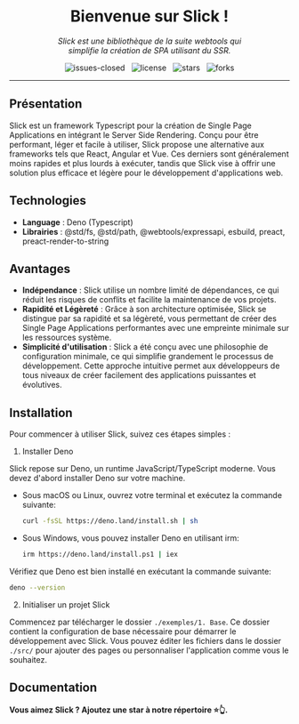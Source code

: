 <h1 align="center">Bienvenue sur Slick !</h1>

<p align="center">
    <em>
        Slick est une bibliothèque de la suite webtools qui<br>
        simplifie la création de SPA utilisant du SSR.
    </em>
</p>

<p align="center">
    <img src="https://img.shields.io/github/issues-closed/8borane8/webtools-slick.svg" alt="issues-closed" />
    &nbsp;
    <img src="https://img.shields.io/github/license/8borane8/webtools-slick.svg" alt="license" />
    &nbsp;
    <img src="https://img.shields.io/github/stars/8borane8/webtools-slick.svg" alt="stars" />
    &nbsp;
    <img src="https://img.shields.io/github/forks/8borane8/webtools-slick.svg" alt="forks" />
</p>

<hr>

## Présentation

Slick est un framework Typescript pour la création de Single Page Applications en intégrant le Server Side Rendering.
Conçu pour être performant, léger et facile à utiliser, Slick propose une alternative aux frameworks tels que React,
Angular et Vue. Ces derniers sont généralement moins rapides et plus lourds à exécuter, tandis que Slick vise à offrir
une solution plus efficace et légère pour le développement d'applications web.

## Technologies

- **Language** : Deno (Typescript)
- **Librairies** : @std/fs, @std/path, @webtools/expressapi, esbuild, preact, preact-render-to-string

## Avantages

- **Indépendance** : Slick utilise un nombre limité de dépendances, ce qui réduit les risques de conflits et facilite la
  maintenance de vos projets.
- **Rapidité et Légèreté** : Grâce à son architecture optimisée, Slick se distingue par sa rapidité et sa légèreté, vous
  permettant de créer des Single Page Applications performantes avec une empreinte minimale sur les ressources système.
- **Simplicité d'utilisation** : Slick a été conçu avec une philosophie de configuration minimale, ce qui simplifie
  grandement le processus de développement. Cette approche intuitive permet aux développeurs de tous niveaux de créer
  facilement des applications puissantes et évolutives.

## Installation

Pour commencer à utiliser Slick, suivez ces étapes simples :

1. Installer Deno

Slick repose sur Deno, un runtime JavaScript/TypeScript moderne. Vous devez d'abord installer Deno sur votre machine.

- Sous macOS ou Linux, ouvrez votre terminal et exécutez la commande suivante:

  ```sh
  curl -fsSL https://deno.land/install.sh | sh
  ```
- Sous Windows, vous pouvez installer Deno en utilisant irm:

  ```sh
  irm https://deno.land/install.ps1 | iex
  ```

Vérifiez que Deno est bien installé en exécutant la commande suivante:

```sh
deno --version
```

2. Initialiser un projet Slick

Commencez par télécharger le dossier `./exemples/1. Base`. Ce dossier contient la configuration de base nécessaire pour
démarrer le développement avec Slick. Vous pouvez éditer les fichiers dans le dossier `./src/` pour ajouter des pages ou
personnaliser l'application comme vous le souhaitez.

## Documentation

**Vous aimez Slick ? Ajoutez une star à notre répertoire ⭐👆.**
